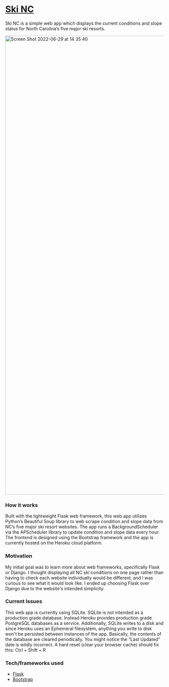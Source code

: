 # [Ski NC](https://skinc.herokuapp.com/)
Ski NC is a simple web app which displays the current conditions and slope status for North Carolina’s five major ski resorts.

<img width="1456" alt="Screen Shot 2022-06-29 at 14 35 40" src="https://user-images.githubusercontent.com/13583303/176534560-127e3a90-43f3-407b-9ab9-d4c1b9b68856.png">



### How it works

Built with the lightweight Flask web framework, this web app utilizes Python’s Beautiful Soup library to web scrape condition and slope data from NC’s five major ski resort websites. 
The app runs a BackgroundScheduler via the APScheduler library to update condition and slope data every hour. 
The frontend is designed using the Bootstrap framework and the app is currently hosted on the Heroku cloud platform. 

### Motivation

My initial goal was to learn more about web frameworks, specifically Flask or Django. 
I thought displaying all NC ski conditions on one page rather than having to check each website individually would be different, and I was curious to see what it would look like. 
I ended up choosing Flask over Django due to the website's intended simplicity.

### Current Issues

This web app is currently using SQLite. SQLite is not intended as a production grade database. 
Instead Heroku provides production grade PostgreSQL databases as a service. 
Additionally, SQLite writes to a disk and since Heroku uses an Ephemeral filesystem, anything you write to disk won't be persisted between instances of the app. 
Basically, the contents of the database are cleared periodically. You might notice the “Last Updated” date is wildly incorrect. 
A hard reset (clear your browser cache) should fix this: Ctrl + Shift + R

### Tech/frameworks used

- [Flask](https://flask.palletsprojects.com/en/2.1.x/) 
- [Bootstrap](https://getbootstrap.com/)

